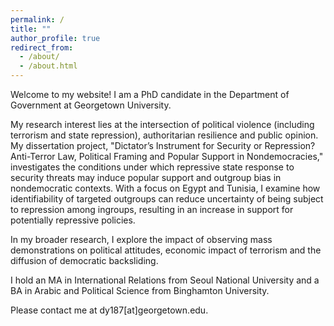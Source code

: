 ```yaml
---
permalink: /
title: ""
author_profile: true
redirect_from: 
  - /about/
  - /about.html
---
```


Welcome to my website! I am a PhD candidate in the Department of Government at Georgetown University. 

My research interest lies at the intersection of political violence (including terrorism and state repression), authoritarian resilience and public opinion. My dissertation project, "Dictator’s Instrument for Security or Repression? Anti-Terror Law, Political Framing and Popular Support in Nondemocracies," investigates the conditions under which repressive state response to security threats may induce popular support and outgroup bias in nondemocratic contexts. With a focus on Egypt and Tunisia, I examine how identifiability of targeted outgroups can reduce uncertainty of being subject to repression among ingroups, resulting in an increase in support for potentially repressive policies. 

In my broader research, I explore the impact of observing mass demonstrations on political attitudes, economic impact of terrorism and the diffusion of democratic backsliding.

I hold an MA in International Relations from Seoul National University and a BA in Arabic and Political Science from Binghamton University.

Please contact me at dy187[at]georgetown.edu.
